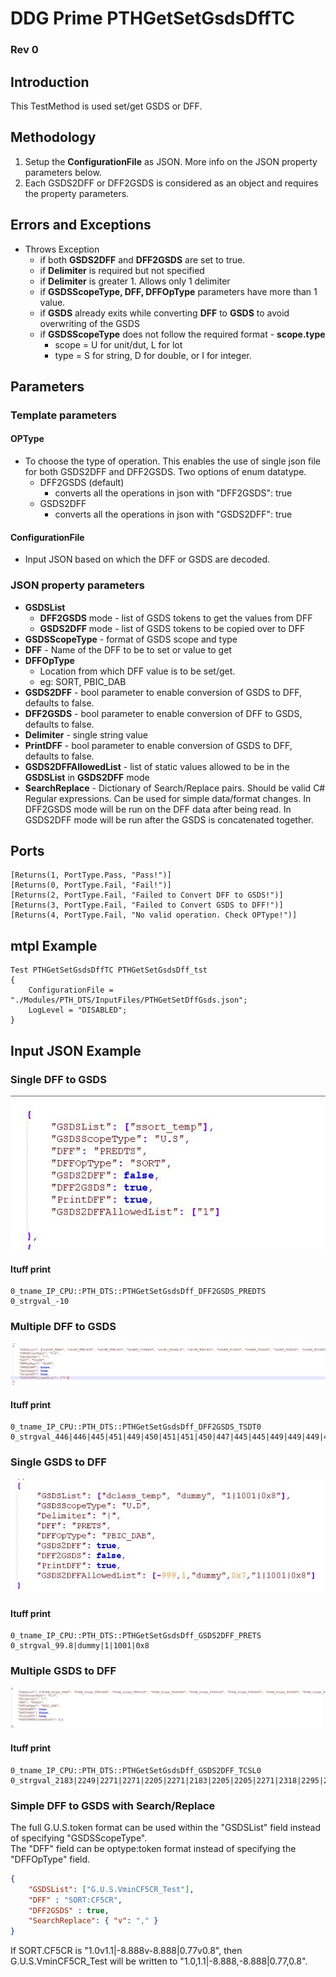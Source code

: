 ﻿# DDG Prime PTHGetSetGsdsDffTC
### Rev 0

## Introduction
This TestMethod is used set/get GSDS or DFF.

## Methodology
1. Setup the **ConfigurationFile** as JSON.  More info on the JSON property parameters below.
2. Each GSDS2DFF or DFF2GSDS is considered as an object and requires the property parameters.

## Errors and Exceptions
- Throws Exception
   - if both **GSDS2DFF** and **DFF2GSDS** are set to true.
   - if **Delimiter** is required but not specified 
   - if **Delimiter** is greater  1. Allows only 1 delimiter
   - if **GSDSScopeType, DFF, DFFOpType** parameters have more than 1 value.
   - if **GSDS** already exits while converting **DFF** to **GSDS** to avoid overwriting of the GSDS
   - if **GSDSScopeType** does not follow the required format - **scope.type**
     - scope = U for unit/dut, L for lot
     - type = S for string, D for double, or I for integer.

## Parameters
### Template parameters
#### OPType
- To choose the type of operation. This enables the use of single json file for both GSDS2DFF and DFF2GSDS. Two options of enum datatype.
  - DFF2GSDS (default)
    - converts all the operations in json with "DFF2GSDS": true
  - GSDS2DFF
    - converts all the operations in json with "GSDS2DFF": true
#### ConfigurationFile
- Input JSON based on which the DFF or GSDS are decoded.
### JSON property parameters
- **GSDSList**
  - **DFF2GSDS** mode - list of GSDS tokens to get the values from DFF  
  - **GSDS2DFF** mode - list of GSDS tokens to be copied over to DFF  
- **GSDSScopeType** - format of GSDS scope and type  
- **DFF** - Name of the DFF to be to set or value to get  
- **DFFOpType**  
  - Location from which DFF value is to be set/get.  
  - eg: SORT, PBIC_DAB  
- **GSDS2DFF** - bool parameter to enable conversion of GSDS to DFF, defaults to false.  
- **DFF2GSDS** - bool parameter to enable conversion of DFF to GSDS, defaults to false.  
- **Delimiter** - single string value
- **PrintDFF** - bool parameter to enable conversion of GSDS to DFF, defaults to false.  
- **GSDS2DFFAllowedList** - list of static values allowed to be in the **GSDSList** in **GSDS2DFF** mode  
- **SearchReplace** - Dictionary of Search/Replace pairs. Should be valid C# Regular expressions. Can be used for simple data/format changes. In DFF2GSDS mode will be run on the DFF data after being read. In GSDS2DFF mode will be run after the GSDS is concatenated together.   

## Ports
```
[Returns(1, PortType.Pass, "Pass!")]
[Returns(0, PortType.Fail, "Fail!")]
[Returns(2, PortType.Fail, "Failed to Convert DFF to GSDS!")]
[Returns(3, PortType.Fail, "Failed to Convert GSDS to DFF!")]
[Returns(4, PortType.Fail, "No valid operation. Check OPType!")]
```
## mtpl Example

```
Test PTHGetSetGsdsDffTC PTHGetSetGsdsDff_tst
{
	ConfigurationFile = "./Modules/PTH_DTS/InputFiles/PTHGetSetDffGsds.json";
	LogLevel = "DISABLED";
}
```

## Input JSON Example
### Single DFF to GSDS
![Single DFF2GSDS](images/single_DFF2GSDS.jpg)
#### Ituff print
```
0_tname_IP_CPU::PTH_DTS::PTHGetSetGsdsDff_DFF2GSDS_PREDTS
0_strgval_-10
```
### Multiple DFF to GSDS
![Multiple DFF2GSDS](images/multiple_DFF2GSDS.jpg)
#### Ituff print
```
0_tname_IP_CPU::PTH_DTS::PTHGetSetGsdsDff_DFF2GSDS_TSDT0
0_strgval_446|446|445|451|449|450|451|451|450|447|445|445|449|449|449|451|453|449|450|449|449|449|445|445|445|445|451|452|453|454|453|454|454|446|447|445
```
### Single GSDS to DFF
![Single GSDS2DFF](images/single_GSDS2DFF.jpg)
#### Ituff print
```
0_tname_IP_CPU::PTH_DTS::PTHGetSetGsdsDff_GSDS2DFF_PRETS
0_strgval_99.8|dummy|1|1001|0x8
```
### Multiple GSDS to DFF
![Multiple GSDS2DFF](images/multiple_GSDS2DFF.jpg)
#### Ituff print
```
0_tname_IP_CPU::PTH_DTS::PTHGetSetGsdsDff_GSDS2DFF_TCSL0
0_strgval_2183|2249|2271|2271|2205|2271|2183|2205|2205|2271|2318|2295|2205|2226|2226|2183|2205|2249|2295|2295|2295|2295|2318|2318|2342|2342|2342|2318|2318|2318|2318|2342|2318|2183|2162|2205
```

### Simple DFF to GSDS with Search/Replace
The full G.U.S.token format can be used within the "GSDSList" field instead of specifying "GSDSScopeType".  
The "DFF" field can be optype:token format instead of specifying the "DFFOpType" field.  

```json
{
    "GSDSList": ["G.U.S.VminCF5CR_Test"],
    "DFF" : "SORT:CF5CR",
    "DFF2GSDS" : true,
    "SearchReplace": { "v": "," }
}
```

If SORT.CF5CR is "1.0v1.1|-8.888v-8.888|0.77v0.8", then G.U.S.VminCF5CR_Test will be written to "1.0,1.1|-8.888,-8.888|0.77,0.8".  


